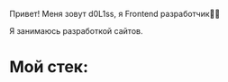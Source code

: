 Привет! Меня зовут d0L1ss, я Frontend разработчик👋🏻

Я занимаюсь разработкой сайтов.

<h1>Мой стек:<h1>
